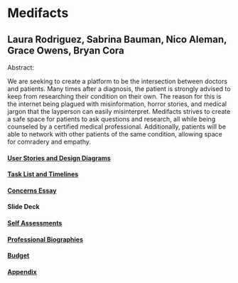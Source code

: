 # Medifacts 
## Laura Rodriguez, Sabrina Bauman, Nico Aleman, Grace Owens, Bryan Cora
Abstract:

We are seeking to create a platform to be the intersection between doctors and patients. Many times after a diagnosis, the patient is strongly advised to keep from researching their condition on their own. The reason for this is the internet being plagued with misinformation, horror stories, and medical jargon that the layperson can easily misinterpret. Medifacts strives to create a safe space for patients to ask questions and research, all while being counseled by a certified medical professional. Additionally, patients will be able to network with other patients of the same condition, allowing space for comradery and empathy.

#### [User Stories and Design Diagrams](main/professional-bios)

#### [Task List and Timelines](main/tasks-timelines)

#### [Concerns Essay](Concerns-Essay)

#### Slide Deck

#### [Self Assessments](main/self-assessments)

#### [Professional Biographies](https://github.com/brinwiththevlin/medifacts/tree/main/professional-bios)

#### [Budget](main/budget)

#### [Appendix](main/appendix)
